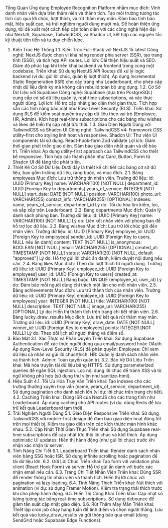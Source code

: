 Tổng Quan
Ứng dụng Employee Recognition Platform nhằm mục đích:
Vinh danh nhân viên dựa trên thâm niên và thành tích.
Tạo môi trường tương tác tích cực qua lời chúc, lượt thích, và rút thăm may mắn.
Đảm bảo tính bảo mật, hiệu suất cao, và trải nghiệm người dùng mượt mà.
Để hoàn thiện ứng dụng, tôi đề xuất một cách tiếp cận toàn diện với các công nghệ hiện đại như NextJS, Supabase, TailwindCSS, và Shadcn UI, kết hợp các nguyên tắc kỹ thuật tiên tiến và tư duy chiến lược.
1. Kiến Trúc Hệ Thống
1.1. Kiến Trúc Full-Stack với NextJS 15 latest
Công nghệ: NextJS được chọn vì khả năng render phía server (SSR), tạo trang tĩnh (SSG), và tích hợp API routes.
Lợi ích:
Cải thiện hiệu suất và SEO.
Giảm độ phức tạp khi triển khai backend và frontend trong cùng một codebase.
Triển khai:
Sử dụng NextJS API Routes để xử lý logic backend (ví dụ: gửi lời chúc, quản lý lượt thích).
Áp dụng Incremental Static Regeneration (ISR) cho các trang như Leaderboard, cho phép cập nhật dữ liệu định kỳ mà không cần rebuild toàn bộ ứng dụng.
1.2. Cơ Sở Dữ Liệu với Supabase
Công nghệ: Supabase (dựa trên PostgreSQL) cung cấp cơ sở dữ liệu quản lý, real-time subscriptions, và xác thực người dùng.
Lợi ích:
Hỗ trợ cập nhật giao diện thời gian thực.
Tích hợp sẵn các tính năng bảo mật như Row-Level Security (RLS).
Triển khai:
Sử dụng RLS để kiểm soát quyền truy cập dữ liệu theo vai trò (Employee, HR, Admin).
Kích hoạt real-time subscriptions cho các bảng như wishes và likes để hiển thị cập nhật tức thời.
1.3. Giao Diện Người Dùng với TailwindCSS và Shadcn UI
Công nghệ:
TailwindCSS v4: Framework CSS utility-first cho styling linh hoạt và responsive.
Shadcn UI: Thư viện UI components tái sử dụng.
React-hook-form
Zod validate
Lợi ích:
Giảm thời gian phát triển giao diện.
Đảm bảo giao diện nhất quán và dễ bảo trì.
Triển khai:
Áp dụng utility-first approach của TailwindCSS cho thiết kế responsive.
Tích hợp các thành phần như Card, Button, Form từ Shadcn UI để tăng tốc phát triển.
2. Thiết Kế Cơ Sở Dữ Liệu
Dưới đây là thiết kế chi tiết các bảng cơ sở dữ liệu, bao gồm trường dữ liệu, ràng buộc, và mục đích.
2.1. Bảng employees
Mục đích: Lưu trữ thông tin nhân viên.
Trường dữ liệu:
id: UUID [Primary Key]
name: VARCHAR(100) [NOT NULL]
department_id: UUID [Foreign Key to departments]
years_of_service: INTEGER [NOT NULL]
start_date: DATE [NOT NULL]
position: VARCHAR(100)
photo_url: VARCHAR(255)
contact_info: VARCHAR(255) [OPTIONAL]
Indexes: name, years_of_service, department_id
Lý do: Tối ưu hóa tìm kiếm, lọc, và sắp xếp trên Leaderboard.
2.2. Bảng departments
Mục đích: Quản lý danh sách phòng ban.
Trường dữ liệu:
id: UUID [Primary Key]
name: VARCHAR(100) [NOT NULL]
Lý do: Liên kết nhân viên với phòng ban để hỗ trợ lọc dữ liệu.
2.3. Bảng wishes
Mục đích: Lưu trữ lời chúc gửi đến nhân viên.
Trường dữ liệu:
id: UUID [Primary Key]
employee_id: UUID [Foreign Key to employees]
sender_id: UUID [Foreign Key to users, NULL nếu ẩn danh]
content: TEXT [NOT NULL]
is_anonymous: BOOLEAN [NOT NULL]
email: VARCHAR(255) [OPTIONAL]
created_at: TIMESTAMP [NOT NULL]
status: VARCHAR(20) [NOT NULL, default "approved"]
Lý do: Hỗ trợ gửi lời chúc ẩn danh, kiểm duyệt nội dung nếu cần.
2.4. Bảng likes
Mục đích: Theo dõi lượt thích từ người dùng.
Trường dữ liệu:
id: UUID [Primary Key]
employee_id: UUID [Foreign Key to employees]
user_id: UUID [Foreign Key to users]
created_at: TIMESTAMP [NOT NULL]
Ràng buộc: UNIQUE (employee_id, user_id)
Lý do: Đảm bảo mỗi người dùng chỉ thích một lần cho mỗi nhân viên.
2.5. Bảng achievements
Mục đích: Lưu trữ thành tích của nhân viên.
Trường dữ liệu:
id: UUID [Primary Key]
employee_id: UUID [Foreign Key to employees]
year: INTEGER [NOT NULL]
title: VARCHAR(100) [NOT NULL]
description: TEXT [NOT NULL]
image_url: VARCHAR(255) [OPTIONAL]
Lý do: Hiển thị thành tích trên trang chi tiết nhân viên.
2.6. Bảng lucky_draw_results
Mục đích: Lưu trữ kết quả rút thăm may mắn.
Trường dữ liệu:
id: UUID [Primary Key]
draw_date: DATE [NOT NULL]
winner_id: UUID [Foreign Key to employees]
points: INTEGER [NOT NULL]
Lý do: Theo dõi lịch sử người thắng và điểm số.
3. Bảo Mật
3.1. Xác Thực và Phân Quyền
Triển khai:
Sử dụng Supabase Authentication để xác thực người dùng qua email/password hoặc OAuth.
Áp dụng Row-Level Security (RLS) để phân quyền:
Employee: Chỉ xem dữ liệu cá nhân và gửi lời chúc/thích.
HR: Quản lý danh sách nhân viên và thành tích.
Admin: Toàn quyền quản trị.
3.2. Bảo Vệ Dữ Liệu
Triển khai:
Mã hóa truyền tải dữ liệu bằng HTTPS.
Sử dụng parameterized queries để ngăn SQL injection.
Lọc nội dung lời chúc để tránh XSS và từ ngữ không phù hợp (sử dụng thư viện như sanitize-html).
4. Hiệu Suất
4.1. Tối Ưu Hóa Truy Vấn
Triển khai:
Tạo indexes cho các trường thường xuyên truy vấn (name, years_of_service, department_id).
Sử dụng pagination cho danh sách lớn (ví dụ: lời chúc trên trang chi tiết).
4.2. Caching
Triển khai:
Dùng ISR của NextJS cho các trang tĩnh như Leaderboard.
Áp dụng caching cho API routes (ví dụ: dùng Redis để lưu trữ kết quả Leaderboard tạm thời).
5. Trải Nghiệm Người Dùng
5.1. Giao Diện Responsive
Triển khai:
Sử dụng TailwindCSS với mobile-first design để đảm bảo giao diện hoạt động tốt trên mọi thiết bị.
Kiểm tra giao diện trên các kích thước màn hình khác nhau.
5.2. Cập Nhật Thời Gian Thực
Triển khai:
Sử dụng Supabase real-time subscriptions để cập nhật tức thời lời chúc và lượt thích.
Áp dụng optimistic UI updates: Hiển thị hành động (như gửi lời chúc) trước khi nhận xác nhận từ server.
6. Tính Năng Chi Tiết
6.1. Leaderboard
Triển khai:
Render danh sách nhân viên bằng SSG hoặc ISR.
Sử dụng infinite scrolling hoặc pagination để tải dữ liệu lớn.
6.2. Gửi Lời Chúc
Triển khai:
Tạo form với validation phía client (React Hook Form) và server.
Hỗ trợ gửi ẩn danh với bước xác nhận email nếu cần.
6.3. Trang Chi Tiết Nhân Viên
Triển khai:
Dùng SSR để render thông tin nhân viên và thành tích.
Hiển thị lời chúc với pagination và lazy loading.
6.4. Tính Năng Thích
Triển khai:
Nút thích với animation (ví dụ: sử dụng Framer Motion).
Kiểm tra trạng thái thích trước khi cho phép hành động.
6.5. Hiển Thị Công Khai
Triển khai:
Cập nhật số lượng tương tác bằng real-time subscriptions.
Sử dụng debounce để giảm tần suất cập nhật giao diện.
6.6. Rút Thăm May Mắn
Triển khai:
Thiết lập cron job chạy hàng tuần để tính điểm và chọn người thắng.
Lưu kết quả vào lucky_draw_results và gửi thông báo qua email (dùng SendGrid hoặc Supabase Edge Functions).